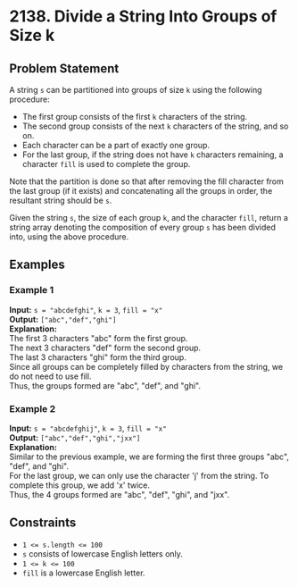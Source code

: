
# 2138. Divide a String Into Groups of Size k

## Problem Statement

A string `s` can be partitioned into groups of size `k` using the following procedure:

- The first group consists of the first `k` characters of the string.
- The second group consists of the next `k` characters of the string, and so on.
- Each character can be a part of exactly one group.
- For the last group, if the string does not have `k` characters remaining, a character `fill` is used to complete the group.

Note that the partition is done so that after removing the fill character from the last group (if it exists) and concatenating all the groups in order, the resultant string should be `s`.

Given the string `s`, the size of each group `k`, and the character `fill`, return a string array denoting the composition of every group `s` has been divided into, using the above procedure.

## Examples

### Example 1

**Input:** `s = "abcdefghi"`, `k = 3`, `fill = "x"`  
**Output:** `["abc","def","ghi"]`  
**Explanation:**  
The first 3 characters "abc" form the first group.  
The next 3 characters "def" form the second group.  
The last 3 characters "ghi" form the third group.  
Since all groups can be completely filled by characters from the string, we do not need to use fill.  
Thus, the groups formed are "abc", "def", and "ghi".

### Example 2

**Input:** `s = "abcdefghij"`, `k = 3`, `fill = "x"`  
**Output:** `["abc","def","ghi","jxx"]`  
**Explanation:**  
Similar to the previous example, we are forming the first three groups "abc", "def", and "ghi".  
For the last group, we can only use the character 'j' from the string. To complete this group, we add 'x' twice.  
Thus, the 4 groups formed are "abc", "def", "ghi", and "jxx".

## Constraints

- `1 <= s.length <= 100`
- `s` consists of lowercase English letters only.
- `1 <= k <= 100`
- `fill` is a lowercase English letter.